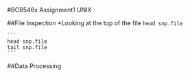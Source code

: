 #BCB546x Assignment1 UNIX

##File Inspection
*Looking at the top of the file `head snp.file`

	```
	head snp.file
	tail snp.file
	```

##Data Processing
